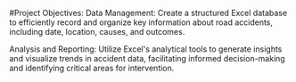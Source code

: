 
#Project Objectives:
Data Management: Create a structured Excel database to efficiently record and organize key information about road accidents, including date, location, causes, and outcomes.

Analysis and Reporting: Utilize Excel's analytical tools to generate insights and visualize trends in accident data, facilitating informed decision-making and identifying critical areas for intervention.

